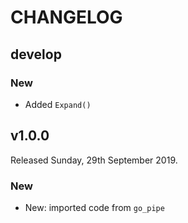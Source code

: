 # CHANGELOG

## develop

### New

* Added `Expand()`

## v1.0.0

Released Sunday, 29th September 2019.

### New

* New: imported code from `go_pipe`